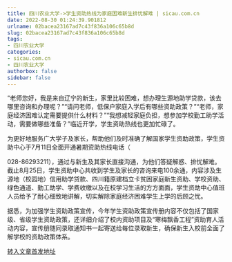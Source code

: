 ```yaml
---
title: 四川农业大学->学生资助热线为家庭困难新生排忧解难 | sicau.com.cn
date: 2022-08-30 01:24:39.901812
urlname: 02bacea23167ad7c43f836a106c65b8d
slug: 02bacea23167ad7c43f836a106c65b8d
tags: 
- 四川农业大学
categories:
- sicau.com.cn
- 四川农业大学
authorbox: false
sidebar: false
---
```

“老师您好，我是来自辽宁的新生，家里比较困难，想办理生源地助学贷款，该去哪里咨询和办理呢？”“请问老师，低保户家庭入学后有哪些资助政策？”“老师，家庭经济困难认定需要提供什么材料？”“我想减轻家庭负担，想参加学校勤工助学活动，需要做哪些准备？”临近开学，学生资助热线也更加忙碌了。

为更好地服务广大学子及家长，帮助他们及时准确了解国家学生资助政策，学生资助中心于7月11日全面开通暑期资助热线电话（
<!--more-->
028-86293211），通过与新生及其家长直接沟通，为他们答疑解惑、排忧解难。截止8月25日，学生资助中心共收到学生及家长的咨询来电100余通，内容涉及生源地（校园地）信用助学贷款、四川籍原建档立卡贫困家庭新生资助、学校资助、绿色通道、勤工助学、学费收缴以及在校学习生活的方方面面，学生资助中心值班人员给予了耐心细致地讲解，切实解除家庭经济困难学生上学的后顾之忧。

据悉，为加强学生资助政策宣传，今年学生资助政策宣传册内容不仅包括了国家级、省级学生资助政策，还详细介绍了校内资助项目及“寒梅飘香工程”资助育人活动内容，宣传册随同录取通知书一起寄送给每位录取新生，确保新生入校前全面了解学校的资助政策体系。



[转入文章首发地址](https://news.sicau.edu.cn/info/1078/69235.htm)